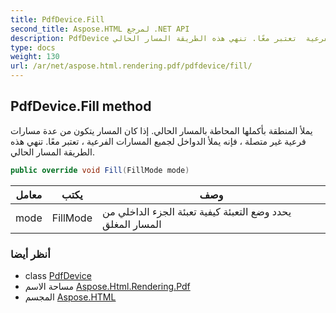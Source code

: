 ```yaml
---
title: PdfDevice.Fill
second_title: Aspose.HTML لمرجع .NET API
description: PdfDevice طريقة. يملأ المنطقة بأكملها المحاطة بالمسار الحالي. إذا كان المسار يتكون من عدة مسارات فرعية غير متصلة  فإنه يملأ الدواخل لجميع المسارات الفرعية  تعتبر معًا. تنهي هذه الطريقة المسار الحالي.
type: docs
weight: 130
url: /ar/net/aspose.html.rendering.pdf/pdfdevice/fill/
---
```

## PdfDevice.Fill method

يملأ المنطقة بأكملها المحاطة بالمسار الحالي. إذا كان المسار يتكون من عدة مسارات فرعية غير متصلة ، فإنه يملأ الدواخل لجميع المسارات الفرعية ، تعتبر معًا. تنهي هذه الطريقة المسار الحالي.

```csharp
public override void Fill(FillMode mode)
```

| معامل | يكتب | وصف |
| --- | --- | --- |
| mode | FillMode | يحدد وضع التعبئة كيفية تعبئة الجزء الداخلي من المسار المغلق |

### أنظر أيضا

* class [PdfDevice](../)
* مساحة الاسم [Aspose.Html.Rendering.Pdf](../../pdfdevice/)
* المجسم [Aspose.HTML](../../../)


